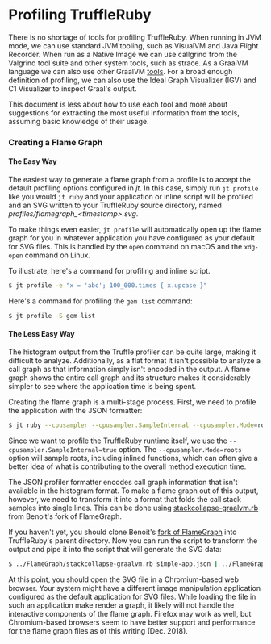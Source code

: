 # Profiling TruffleRuby

There is no shortage of tools for profiling TruffleRuby. When running in JVM
mode, we can use standard JVM tooling, such as VisualVM and Java Flight
Recorder. When run as a Native Image we can use callgrind from the Valgrind
tool suite and other system tools, such as strace. As a GraalVM language we
can also use other GraalVM [tools](../user/tools.md). For a broad enough
definition of profiling, we can also use the Ideal Graph Visualizer (IGV) and
C1 Visualizer to inspect Graal's output.

This document is less about how to use each tool and more about suggestions for extracting
the most useful information from the tools, assuming basic knowledge of their usage.

### Creating a Flame Graph

#### The Easy Way

The easiest way to generate a flame graph from a profile is to accept the default profiling
options configured in _jt_. In this case, simply run `jt profile` like you would `jt ruby`
and your application or inline script will be profiled and an SVG written to your
TruffleRuby source directory, named _profiles/flamegraph\_\<timestamp\>.svg_.

To make things even easier, `jt profile` will automatically open up the flame graph for
you in whatever application you have configured as your default for SVG files. This is
handled by the `open` command on macOS and the `xdg-open` command on Linux.

To illustrate, here's a command for profiling and inline script.

```bash
$ jt profile -e "x = 'abc'; 100_000.times { x.upcase }"
```

Here's a command for profiling the `gem list` command:

```bash
$ jt profile -S gem list
```

#### The Less Easy Way

The histogram output from the Truffle profiler can be quite large, making it difficult to
analyze. Additionally, as a flat format it isn't possible to analyze a call graph as that
information simply isn't encoded in the output. A flame graph shows the entire call graph
and its structure makes it considerably simpler to see where the application time is being
spent.

Creating the flame graph is a multi-stage process. First, we need to profile the application
with the JSON formatter:

```bash
$ jt ruby --cpusampler --cpusampler.SampleInternal --cpusampler.Mode=roots --cpusampler.Output=json -e 'p :hello' > simple-app.json
```

Since we want to profile the TruffleRuby runtime itself, we use the
`--cpusampler.SampleInternal=true` option. The `--cpusampler.Mode=roots` option will
sample roots, including inlined functions, which can often give a better idea of what
is contributing to the overall method execution time.

The JSON profiler formatter encodes call graph information that isn't available in the
histogram format. To make a flame graph out of this output, however, we need to transform
it into a format that folds the call stack samples into single lines. This can be done
using [stackcollapse-graalvm.rb](https://github.com/eregon/FlameGraph/blob/graalvm/stackcollapse-graalvm.rb)
from Benoit's fork of FlameGraph.

If you haven't yet, you should clone Benoit's [fork of FlameGraph](https://github.com/eregon/FlameGraph/tree/graalvm)
into TruffleRuby's parent directory. Now you can run the script to transform the output and
pipe it into the script that will generate the SVG data:

```bash
$ ../FlameGraph/stackcollapse-graalvm.rb simple-app.json | ../FlameGraph/flamegraph.pl > simple-app.svg
```

At this point, you should open the SVG file in a Chromium-based web browser. Your system
might have a different image manipulation application configured as the default application
for SVG files. While loading the file in such an application make render a graph, it likely
will not handle the interactive components of the flame graph. Firefox may work as well,
but Chromium-based browsers seem to have better support and performance for the flame graph
files as of this writing (Dec. 2018).
